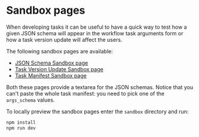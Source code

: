 # Sandbox pages

When developing tasks it can be useful to have a quick way to test how a given JSON schema will appear in the workflow task arguments form or how a task version update will affect the users.

The following sandbox pages are available:

* [JSON Schema Sandbox page](../sandbox\#jschema)
* [Task Version Update Sandbox page](../sandbox\#version-update)
* [Task Manifest Sandbox page](../sandbox\#task-manifest)

Both these pages provide a textarea for the JSON schemas. Notice that you can't paste the whole task manifest: you need to pick one of the `args_schema` values.

To locally preview the sandbox pages enter the `sandbox` directory and run:

```bash
npm install
npm run dev
```
